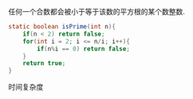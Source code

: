 任何一个合数都会被小于等于该数的平方根的某个数整数.

```java
static boolean isPrime(int n){
    if(n < 2) return false;
    for(int i = 2; i <= n/i; i++){
        if(n%i == 0) return false;
    }
    return true;
}
```

时间复杂度